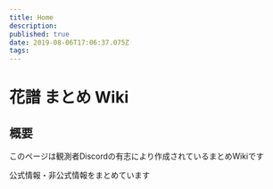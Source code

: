 ```yaml
---
title: Home
description: 
published: true
date: 2019-08-06T17:06:37.075Z
tags: 
---
```


# 花譜 まとめ Wiki

## 概要

このページは観測者Discordの有志により作成されているまとめWikiです

公式情報・非公式情報をまとめています

